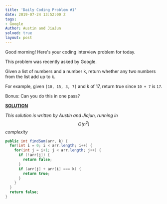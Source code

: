 ```yaml
---
title: 'Daily Coding Problem #1'
date: 2019-07-24 13:52:00 Z
tags:
- Google
Author: Austin and JiaJun
solved: true
layout: post
---
```


Good morning! Here's your coding interview problem for today.

This problem was recently asked by Google.

Given a list of numbers and a number k, return whether any two numbers from the list add up to k.

For example, given `[10, 15, 3, 7]` and k of 17, return true since `10 + 7` is `17`.

Bonus: Can you do this in one pass?

**<u>SOLUTION</u>**

*This solution is written by Austin and Jiajun, running in $$O(n^2)$$ complexity*

```java
public int findSum(arr, k) {
  for(int i = 0; i < arr.length; i++) {
    for(int j = i+1; j < arr.length; j++) {
      if (!arr[j]) {
        return false;
      }
      if (arr[j] + arr[i] === k) { 
      	return true;
      }
    }
  }
  return false;
}
```




